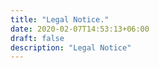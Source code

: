 ```yaml
---
title: "Legal Notice."
date: 2020-02-07T14:53:13+06:00
draft: false
description: "Legal Notice"
---
```

